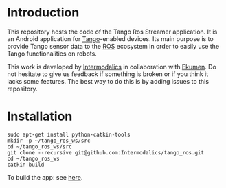 # Introduction
This repository hosts the code of the Tango Ros Streamer application. It is an Android application for [Tango](https://get.google.com/tango/)-enabled devices.
Its main purpose is to provide Tango sensor data to the [ROS](http://wiki.ros.org/) ecosystem in order to easily use the Tango functionalities on robots.

This work is developed by [Intermodalics](http://www.intermodalics.eu/) in collaboration with [Ekumen](http://www.ekumenlabs.com/).
Do not hesitate to give us feedback if something is broken or if you think it lacks some features. The best way to do this is by adding issues to this repository.

# Installation
```
sudo apt-get install python-catkin-tools
mkdir -p ~/tango_ros_ws/src
cd ~/tango_ros_ws/src
git clone --recursive git@github.com:Intermodalics/tango_ros.git
cd ~/tango_ros_ws
catkin build
```  
To build the app: see [here](https://github.com/Intermodalics/tango_ros/blob/master/RosApp/README.md).  
